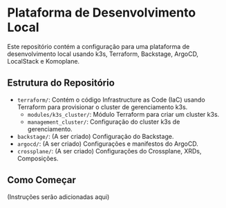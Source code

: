 # Plataforma de Desenvolvimento Local

Este repositório contém a configuração para uma plataforma de desenvolvimento local usando k3s, Terraform, Backstage, ArgoCD, LocalStack e Komoplane.

## Estrutura do Repositório

- `terraform/`: Contém o código Infrastructure as Code (IaC) usando Terraform para provisionar o cluster de gerenciamento k3s.
  - `modules/k3s_cluster/`: Módulo Terraform para criar um cluster k3s.
  - `management_cluster/`: Configuração do cluster k3s de gerenciamento.
- `backstage/`: (A ser criado) Configuração do Backstage.
- `argocd/`: (A ser criado) Configurações e manifestos do ArgoCD.
- `crossplane/`: (A ser criado) Configurações do Crossplane, XRDs, Composições.

## Como Começar

(Instruções serão adicionadas aqui)
